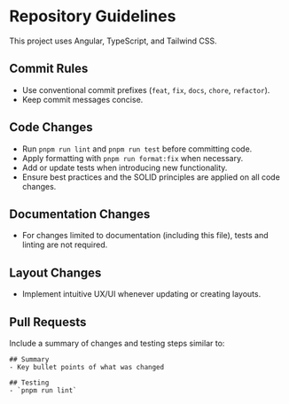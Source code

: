 # Repository Guidelines

This project uses Angular, TypeScript, and Tailwind CSS.

## Commit Rules

- Use conventional commit prefixes (`feat`, `fix`, `docs`, `chore`, `refactor`).
- Keep commit messages concise.

## Code Changes

- Run `pnpm run lint` and `pnpm run test` before committing code.
- Apply formatting with `pnpm run format:fix` when necessary.
- Add or update tests when introducing new functionality.
- Ensure best practices and the SOLID principles are applied on all code changes.

## Documentation Changes

- For changes limited to documentation (including this file), tests and linting are not required.

## Layout Changes

- Implement intuitive UX/UI whenever updating or creating layouts.

## Pull Requests

Include a summary of changes and testing steps similar to:

```
## Summary
- Key bullet points of what was changed

## Testing
- `pnpm run lint`
```
